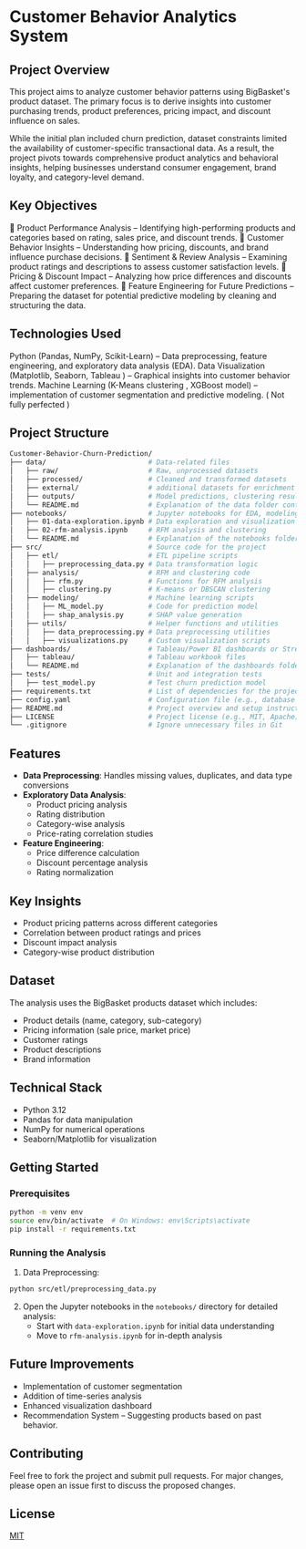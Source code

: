 # Customer Behavior Analytics System

## Project Overview
This project aims to analyze customer behavior patterns using BigBasket's product dataset. The primary focus is to derive insights into customer purchasing trends, product preferences, pricing impact, and discount influence on sales.

While the initial plan included churn prediction, dataset constraints limited the availability of customer-specific transactional data. As a result, the project pivots towards comprehensive product analytics and behavioral insights, helping businesses understand consumer engagement, brand loyalty, and category-level demand.

## Key Objectives

🔹 Product Performance Analysis – Identifying high-performing products and categories based on rating, sales price, and discount trends.
🔹 Customer Behavior Insights – Understanding how pricing, discounts, and brand influence purchase decisions.
🔹 Sentiment & Review Analysis – Examining product ratings and descriptions to assess customer satisfaction levels.
🔹 Pricing & Discount Impact – Analyzing how price differences and discounts affect customer preferences.
🔹 Feature Engineering for Future Predictions – Preparing the dataset for potential predictive modeling by cleaning and structuring the data.

## Technologies Used
 Python (Pandas, NumPy, Scikit-Learn) – Data preprocessing, feature engineering, and exploratory data analysis (EDA).
 Data Visualization (Matplotlib, Seaborn, Tableau ) – Graphical insights into customer behavior trends.
 Machine Learning (K-Means clustering , XGBoost model) – implementation of customer segmentation and predictive modeling. ( Not fully perfected )


## Project Structure

``` bash
Customer-Behavior-Churn-Prediction/
├── data/                         # Data-related files
│   ├── raw/                      # Raw, unprocessed datasets
│   ├── processed/                # Cleaned and transformed datasets
│   ├── external/                 # additional datasets for enrichment
│   ├── outputs/                  # Model predictions, clustering results, etc.
│   └── README.md                 # Explanation of the data folder contents
├── notebooks/                    # Jupyter notebooks for EDA, modeling, etc.
│   ├── 01-data-exploration.ipynb # Data exploration and visualization
│   ├── 02-rfm-analysis.ipynb     # RFM analysis and clustering
│   └── README.md                 # Explanation of the notebooks folder
├── src/                          # Source code for the project
│   ├── etl/                      # ETL pipeline scripts
│   │   ├── preprocessing_data.py # Data transformation logic
│   ├── analysis/                 # RFM and clustering code
│   │   ├── rfm.py                # Functions for RFM analysis
│   │   ├── clustering.py         # K-means or DBSCAN clustering
│   ├── modeling/                 # Machine learning scripts
│   │   ├── ML_model.py           # Code for prediction model
│   │   ├── shap_analysis.py      # SHAP value generation
│   ├── utils/                    # Helper functions and utilities
│   │   ├── data_preprocessing.py # Data preprocessing utilities
│   │   ├── visualizations.py     # Custom visualization scripts
├── dashboards/                   # Tableau/Power BI dashboards or Streamlit app code
│   ├── tableau/                  # Tableau workbook files
│   └── README.md                 # Explanation of the dashboards folder
├── tests/                        # Unit and integration tests
│   ├── test_model.py             # Test churn prediction model
├── requirements.txt              # List of dependencies for the project
├── config.yaml                   # Configuration file (e.g., database credentials, API keys)
├── README.md                     # Project overview and setup instructions
├── LICENSE                       # Project license (e.g., MIT, Apache)
└── .gitignore                    # Ignore unnecessary files in Git


```

## Features
- **Data Preprocessing**: Handles missing values, duplicates, and data type conversions
- **Exploratory Data Analysis**: 
  - Product pricing analysis
  - Rating distribution
  - Category-wise analysis
  - Price-rating correlation studies
- **Feature Engineering**:
  - Price difference calculation
  - Discount percentage analysis
  - Rating normalization

## Key Insights
- Product pricing patterns across different categories
- Correlation between product ratings and prices
- Discount impact analysis
- Category-wise product distribution

## Dataset
The analysis uses the BigBasket products dataset which includes:
- Product details (name, category, sub-category)
- Pricing information (sale price, market price)
- Customer ratings
- Product descriptions
- Brand information

## Technical Stack
- Python 3.12
- Pandas for data manipulation
- NumPy for numerical operations
- Seaborn/Matplotlib for visualization

## Getting Started

### Prerequisites

```bash
python -m venv env
source env/bin/activate  # On Windows: env\Scripts\activate
pip install -r requirements.txt
```

### Running the Analysis
1. Data Preprocessing:
```bash
python src/etl/preprocessing_data.py
```

2. Open the Jupyter notebooks in the `notebooks/` directory for detailed analysis:
   - Start with `data-exploration.ipynb` for initial data understanding
   - Move to `rfm-analysis.ipynb` for in-depth analysis

## Future Improvements
- Implementation of customer segmentation
- Addition of time-series analysis
- Enhanced visualization dashboard
- Recommendation System – Suggesting products based on past behavior.


## Contributing
Feel free to fork the project and submit pull requests. For major changes, please open an issue first to discuss the proposed changes.

## License
[MIT](https://choosealicense.com/licenses/mit/)
